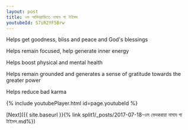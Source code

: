 ```yaml
---
layout: post
title: ওম আমিথরাজিতে নামায গা টাইমস
youtubeId: S7iR2YF5Brw
---
```

 
 
Helps get goodness, bliss and peace and God's blessings
 
Helps remain focused, help generate inner energy 
 
Helps boost physical and mental health 
 
Helps remain grounded and generates a sense of gratitude towards the greater power 
 
Helps reduce bad karma
 
 
 
 


{% include youtubePlayer.html id=page.youtubeId %}
 
[Next]({{ site.baseurl }}{% link  split1/_posts/2017-07-18-ওম ভেদকরায়া নামায গা টাইমস.md%})
 
